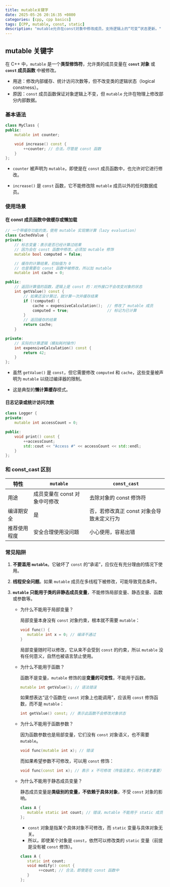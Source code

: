 ```yaml
---
title: mutable关键字
date: 2025-05-26 20:16:35 +0800
categories: [cpp, cpp basics]
tags: [CPP, mutable, const, static]
description: "mutable允许在const对象中修改成员，支持逻辑上的“可变”状态更新。"
---
```

## mutable 关键字

在 C++ 中，`mutable` 是一个**类型修饰符**，允许类的成员变量在 **`const` 对象** 或 **`const` 成员函数** 中被修改。

- 用途：修改内部缓存、统计访问次数等，但不改变类的逻辑状态（logical constness）。
- 原因：`const` 成员函数保证对象逻辑上不变，但 `mutable` 允许在物理上修改部分内部数据。

### 基本语法

```cpp
class MyClass {
public:
    mutable int counter;

    void increase() const {
        ++counter; // 合法，尽管是 const 函数
    }
};
```

- `counter` 被声明为 `mutable`，即使是在 `const` 成员函数中，也允许对它进行修改。

- `increase()` 是 `const` 函数，它不能修改除 `mutable` 成员以外的任何数据成员。

### 使用场景

#### 在 const 成员函数中做缓存或懒加载

```cpp
// 一个带缓存功能的类，使用 mutable 实现懒计算（lazy evaluation）
class CachedValue {
private:
    // 标志变量：表示是否已经计算过结果
    // 因为会在 const 函数中修改，必须加 mutable 修饰
    mutable bool computed = false;

    // 缓存的计算结果，初始值为 0
    // 也是需要在 const 函数中被修改，所以加 mutable
    mutable int cache = 0;

public:
    // 返回计算值的函数，逻辑上是 const 的：对外接口不会改变对象的状态
    int getValue() const {
        // 如果还没计算过，就计算一次并缓存结果
        if (!computed) {
            cache = expensiveCalculation();  // 修改了 mutable 成员
            computed = true;                 // 标记为已计算
        }
        // 返回缓存的结果
        return cache;
    }

private:
    // 实际的计算逻辑（模拟耗时操作）
    int expensiveCalculation() const {
        return 42;
    }
};
```

- 虽然 `getValue()` 是 `const`，但它需要修改 `computed` 和 `cache`，这些变量被声明为 `mutable` 以绕过编译器的限制。

- 这是典型的**懒计算缓存**模式。

#### 日志记录或统计访问次数

```cpp
class Logger {
private:
    mutable int accessCount = 0;

public:
    void print() const {
        ++accessCount;
        std::cout << "Access #" << accessCount << std::endl;
    }
};
```

### 和 const_cast 区别

| 特性         | `mutable`                     | `const_cast`                              |
| ------------ | ----------------------------- | ----------------------------------------- |
| 用途         | 成员变量在 const 对象中可修改 | 去除对象的 const 修饰符                   |
| 编译期安全   | 是                            | 否，若修改真正 const 对象会导致未定义行为 |
| 推荐使用程度 | 安全合理使用没问题            | 小心使用，容易出错                        |

### 常见陷阱

1. **不要滥用 `mutable`**。它破坏了 `const` 的“承诺”，应仅在有充分理由的情况下使用。

2. **线程安全问题**。如果 `mutable` 成员在多线程下被修改，可能导致竞态条件。

3. **`mutable` 只能用于类的非静态成员变量**，不能修饰局部变量、静态变量、函数或参数等。

   - 为什么不能用于局部变量？

     局部变量本身没有 `const` 对象约束，根本就不需要 `mutable`：

     ```cpp
     void func() {
     	mutable int x = 0; // 编译不通过
     }
     ```

     局部变量随时可以修改，它从来不会受到 `const` 的约束，所以 `mutable` 没有任何意义，自然也被语言禁止使用。
     
   - 为什么不能用于函数？
   
     函数不是变量，`mutable` 修饰的是**变量的可变性**，不能用于函数。
   
     ```cpp
     mutable int getValue(); // 语法错误
     ```
     
     如果想表达“这个函数在 `const` 对象上也能调用”，应该用 `const` 修饰函数，而不是 `mutable`：
   
     ```cpp
     int getValue() const; // 表示此函数不会修改对象状态
     ```
     
   - 为什么不能用于函数参数？
   
     因为函数参数也是局部变量，它们没有 `const` 对象语义，也不需要 `mutable`。
   
     ```cpp
     void func(mutable int x); // 错误
     ```
   
     而如果希望参数不可修改，可以用 `const` 修饰：
   
     ```cpp
     void func(const int x); // 表示 x 不可修改（传值没意义，传引用才重要）
     ```
   
   - 为什么不能用于静态成员变量？
   
     静态成员变量是**类级别的变量，不依赖于具体对象**，不受 `const` 对象的影响。
   
     ```cpp
     class A {
     	mutable static int count; // 错误，mutable 不能用于 static 成员
     };
     ```
   
     - `const` 对象是指某个具体对象不可修改，而 `static` 变量与具体对象无关。
     - 所以，即使某个对象是 `const`，依然可以修改类的 `static` 变量（前提是没有被 `const` 修饰）。
   
     ```cpp
     class A {
        static int count;
        void modify() const {
             ++count; // 合法，即使是在 const 函数中
        }
     };
     ```
